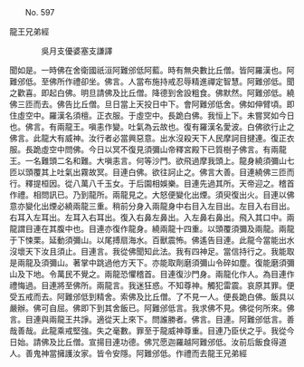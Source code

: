 ﻿　　No. 597

龍王兄弟經

　　　　吳月支優婆塞支謙譯


聞如是。一時佛在舍衛國祇洹阿難邠低阿藍。時有無央數比丘僧。皆阿羅漢也。阿難邠低。至佛所作禮卻坐。佛言。人當布施持戒忍辱精進禪定智慧。阿難邠低。聞之歡喜。即起白佛。明旦請佛及比丘僧。降德到舍設粗食。佛默然。阿難邠低。繞佛三匝而去。佛告比丘僧。旦日當上天投日中下。會阿難邠低舍。佛如伸臂頃。即住虛空中。羅漢名須檀。正衣服。于虛空中。長跪白佛。我恒上下。未嘗冥如今日也。佛言。有兩龍王。嗔恚作變。吐氣為云故也。復有羅漢名愛波。白佛欲行止之佛言。此龍大有威神。汝行者必當興惡意。出水沒殺天下人民摩訶目揵連。復正衣服。長跪虛空中問佛。今日以冥不復見須彌山帝釋宮殿下已質樹子佛言。有兩龍王。一名難頭二名和難。大嗔恚言。何等沙門。欲飛過摩我頭上。龍身繞須彌山七匝以頭覆其上吐氣出霧故冥。目連白佛。欲往訶止之。佛言大善。目連繞佛三匝而行。釋提桓因。從八萬八千玉女。于后園相娛樂。目連先過其所。天帝迎之。稽首作禮。相問訊已。乃到龍所。兩龍見之。大怒便變化出煙。須臾復出火。目連以佛意亦變化出煙必繞兩龍三重。稍前分身入兩龍身中右目入左目出。左目入右目出。右耳入左耳出。左耳入右耳出。復入右鼻左鼻出。入左鼻右鼻出。飛入其口中。兩龍謂目連在其腹中也。目連亦復作龍身。繞兩龍十四重。以頭覆須彌及兩龍。兩龍于下悚栗。延動須彌山。以尾搏扇海水。百獸震怖。佛遙告目連。此龍今當能出水沒壞天下汝且須止。目連言。我從佛聞知此法。我有四神足。當信持行之。我能取是兩龍及須彌山。著掌中跳過他方天下。亦能取劑磨須彌山令碎如塵。復能磨須彌山及下地。令萬民不覺之。兩龍恐懼稽首。目連復沙門身。兩龍化作人。為目連作禮悔過。目連將至佛所。兩龍言。我迷狂惑。不知尊神。觸犯雷震。哀原其罪。便受五戒而去。阿難邠低到精舍。索佛及比丘僧。了不見一人。便長跪白佛。飯具以嚴辦。佛可自屈。佛即下到其舍飯已。阿難邠低言。我求佛不見。佛從何所來。佛言。目連與兩龍王共諍。適從天上來下。問誰勝者。佛言。目連。阿難邠低言。善哉善哉。此龍乘戒堅強。失之毫數。罪至于龍威神尊重。目連乃臣伏之乎。我從今日始。請佛及比丘僧。宣揚目連功德。佛咒愿迦羅越阿難邠低。汝前后飯食得道人。善鬼神當擁護汝家。皆令安隱。阿難邠低。作禮而去龍王兄弟經
